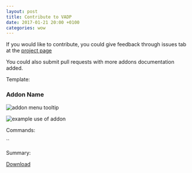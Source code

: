 ```yaml
---
layout: post
title: Contribute to VADP
date: 2017-01-21 20:00 +0100
categories: wow
---
```


If you would like to contribute, you could give feedback through issues tab at the [project page](https://github.com/Decaedent/decaedent.github.com/issues)

You could also submit pull requests with more addons documentation added. 

Template:

### Addon Name
![addon menu tooltip](./img/addon_namett.png)

![example use of addon](./img/addon_name1.png)

Commands:

``

Summary:


[Download](./addons/addon_name.rar)